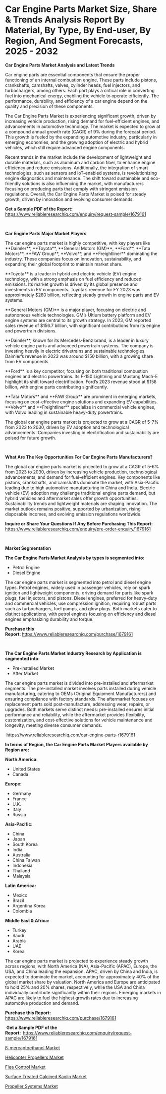 <p><h1>Car Engine Parts Market Size, Share & Trends Analysis Report By Material, By Type, By End-user, By Region, And Segment Forecasts, 2025 - 2032</h1></p><p><strong>Car Engine Parts Market Analysis and Latest Trends</strong></p>
<p><p>Car engine parts are essential components that ensure the proper functioning of an internal combustion engine. These parts include pistons, crankshafts, camshafts, valves, cylinder heads, fuel injectors, and turbochargers, among others. Each part plays a critical role in converting fuel into mechanical energy, enabling the vehicle to operate efficiently. The performance, durability, and efficiency of a car engine depend on the quality and precision of these components.</p><p>The Car Engine Parts Market is experiencing significant growth, driven by increasing vehicle production, rising demand for fuel-efficient engines, and advancements in automotive technology. The market is expected to grow at a compound annual growth rate (CAGR) of 9% during the forecast period. This growth is fueled by the expanding automotive industry, particularly in emerging economies, and the growing adoption of electric and hybrid vehicles, which still require advanced engine components.</p><p>Recent trends in the market include the development of lightweight and durable materials, such as aluminum and carbon fiber, to enhance engine efficiency and reduce emissions. Additionally, the integration of smart technologies, such as sensors and IoT-enabled systems, is revolutionizing engine diagnostics and maintenance. The shift toward sustainable and eco-friendly solutions is also influencing the market, with manufacturers focusing on producing parts that comply with stringent emission regulations. Overall, the Car Engine Parts Market is poised for steady growth, driven by innovation and evolving consumer demands.</p></p>
<p><strong>Get a Sample PDF of the Report:&nbsp;</strong> <a href="https://www.reliableresearchiq.com/enquiry/request-sample/1679161?utm_campaign=1896&utm_medium=2&utm_source=Github&utm_content=ia&utm_term=22012025&utm_id=car-engine-parts">https://www.reliableresearchiq.com/enquiry/request-sample/1679161</a></p>
<p>&nbsp;</p>
<p><strong>Car Engine Parts Major Market Players</strong></p>
<p><p>The car engine parts market is highly competitive, with key players like **Daimler**, **Toyota**, **General Motors (GM)**, **Ford**, **Tata Motors**, **FAW Group**, **Volvo**, and **Freightliner** dominating the industry. These companies focus on innovation, sustainability, and expanding their global footprint to maintain market share.</p><p>**Toyota** is a leader in hybrid and electric vehicle (EV) engine technology, with a strong emphasis on fuel efficiency and reduced emissions. Its market growth is driven by its global presence and investments in EV components. Toyota’s revenue for FY 2023 was approximately $280 billion, reflecting steady growth in engine parts and EV systems.</p><p>**General Motors (GM)** is a major player, focusing on electric and autonomous vehicle technologies. GM’s Ultium battery platform and EV engine systems are central to its growth strategy. In 2023, GM reported sales revenue of $156.7 billion, with significant contributions from its engine and powertrain divisions.</p><p>**Daimler**, known for its Mercedes-Benz brand, is a leader in luxury vehicle engine parts and advanced powertrain systems. The company is investing heavily in electric drivetrains and sustainable technologies. Daimler’s revenue in 2023 was around $150 billion, with a growing share from EV components.</p><p>**Ford** is a key competitor, focusing on both traditional combustion engines and electric powertrains. Its F-150 Lightning and Mustang Mach-E highlight its shift toward electrification. Ford’s 2023 revenue stood at $158 billion, with engine parts contributing significantly.</p><p>**Tata Motors** and **FAW Group** are prominent in emerging markets, focusing on cost-effective engine solutions and expanding EV capabilities. **Volvo** and **Freightliner** specialize in commercial vehicle engines, with Volvo leading in sustainable heavy-duty powertrains.</p><p>The global car engine parts market is projected to grow at a CAGR of 5-7% from 2023 to 2030, driven by EV adoption and technological advancements. Companies investing in electrification and sustainability are poised for future growth.</p></p>
<p>&nbsp;</p>
<p><strong>What Are The Key Opportunities For Car Engine Parts Manufacturers?</strong></p>
<p><p>The global car engine parts market is projected to grow at a CAGR of 5-6% from 2023 to 2030, driven by increasing vehicle production, technological advancements, and demand for fuel-efficient engines. Key components like pistons, crankshafts, and camshafts dominate the market, with Asia-Pacific leading due to high automotive manufacturing in China and India. Electric vehicle (EV) adoption may challenge traditional engine parts demand, but hybrid vehicles and aftermarket sales offer growth opportunities. Sustainability trends and lightweight materials are shaping innovation. The market outlook remains positive, supported by urbanization, rising disposable incomes, and evolving emission regulations worldwide.</p></p>
<p><strong>Inquire or Share Your Questions If Any Before Purchasing This Report:</strong> <a href="https://www.reliableresearchiq.com/enquiry/pre-order-enquiry/1679161?utm_campaign=1896&utm_medium=2&utm_source=Github&utm_content=ia&utm_term=22012025&utm_id=car-engine-parts">https://www.reliableresearchiq.com/enquiry/pre-order-enquiry/1679161</a></p>
<p>&nbsp;</p>
<p><strong>Market Segmentation</strong></p>
<p><strong>The Car Engine Parts Market Analysis by types is segmented into:</strong></p>
<p><ul><li>Petrol Engine</li><li>Diesel Engine</li></ul></p>
<p><p>The car engine parts market is segmented into petrol and diesel engine types. Petrol engines, widely used in passenger vehicles, rely on spark ignition and lightweight components, driving demand for parts like spark plugs, fuel injectors, and pistons. Diesel engines, preferred for heavy-duty and commercial vehicles, use compression ignition, requiring robust parts such as turbochargers, fuel pumps, and glow plugs. Both markets cater to distinct applications, with petrol engines focusing on efficiency and diesel engines emphasizing durability and torque.</p></p>
<p><strong>Purchase this Report:&nbsp;</strong><a href="https://www.reliableresearchiq.com/purchase/1679161?utm_campaign=1896&utm_medium=2&utm_source=Github&utm_content=ia&utm_term=22012025&utm_id=car-engine-parts">https://www.reliableresearchiq.com/purchase/1679161</a></p>
<p>&nbsp;</p>
<p><strong>The Car Engine Parts Market Industry Research by Application is segmented into:</strong></p>
<p><ul><li>Pre-installed Market</li><li>After Market</li></ul></p>
<p><p>The car engine parts market is divided into pre-installed and aftermarket segments. The pre-installed market involves parts installed during vehicle manufacturing, catering to OEMs (Original Equipment Manufacturers) and ensuring compliance with factory standards. The aftermarket focuses on replacement parts sold post-manufacture, addressing wear, repairs, or upgrades. Both markets serve distinct needs: pre-installed ensures initial performance and reliability, while the aftermarket provides flexibility, customization, and cost-effective solutions for vehicle maintenance and longevity, meeting diverse consumer demands.</p></p>
<p><a href="https://www.reliableresearchiq.com/car-engine-parts-r1679161?utm_campaign=1896&utm_medium=2&utm_source=Github&utm_content=ia&utm_term=22012025&utm_id=car-engine-parts">&nbsp;https://www.reliableresearchiq.com/car-engine-parts-r1679161</a></p>
<p><strong>In terms of Region, the Car Engine Parts Market Players available by Region are:</strong></p>
<p>
    <p> <strong> North America: </strong>
        <ul>
            <li>United States</li>
            <li>Canada</li>
        </ul>
        </p> 
    <p> <strong> Europe: </strong>
        <ul>
            <li>Germany</li>
            <li>France</li>
            <li>U.K.</li>
            <li>Italy</li>
            <li>Russia</li>
        </ul>
        </p> 
    <p> <strong> Asia-Pacific: </strong>
        <ul>
            <li>China</li>
            <li>Japan</li>
            <li>South Korea</li>
            <li>India</li>
            <li>Australia</li>
            <li>China Taiwan</li>
            <li>Indonesia</li>
            <li>Thailand</li>
            <li>Malaysia</li>
        </ul>
        </p> 
    <p> <strong> Latin America: </strong>
        <ul>
            <li>Mexico</li>
            <li>Brazil</li>
            <li>Argentina Korea</li>
            <li>Colombia</li>
        </ul>
        </p> 
    <p> <strong> Middle East & Africa: </strong>
        <ul>
            <li>Turkey</li>
            <li>Saudi</li>
            <li>Arabia</li>
            <li>UAE</li>
            <li>Korea</li>
        </ul>
    </p>
    </p>
<p><p>The car engine parts market is projected to experience steady growth across regions, with North America (NA), Asia-Pacific (APAC), Europe, the USA, and China leading the expansion. APAC, driven by China and India, is expected to dominate the market, accounting for approximately 40% of the global market share by valuation. North America and Europe are anticipated to hold 25% and 20% shares, respectively, while the USA and China individually contribute significantly within their regions. Emerging markets in APAC are likely to fuel the highest growth rates due to increasing automotive production and demand.</p></p>
<p><strong>Purchase this Report: </strong><a href="https://www.reliableresearchiq.com/purchase/1679161?utm_campaign=1896&utm_medium=2&utm_source=Github&utm_content=ia&utm_term=22012025&utm_id=car-engine-parts">https://www.reliableresearchiq.com/purchase/1679161</a></p>
<p>&nbsp;<strong>Get a Sample PDF of the Report:&nbsp;&nbsp;</strong><a href="https://www.reliableresearchiq.com/enquiry/request-sample/1679161?utm_campaign=1896&utm_medium=2&utm_source=Github&utm_content=ia&utm_term=22012025&utm_id=car-engine-parts">https://www.reliableresearchiq.com/enquiry/request-sample/1679161</a></p>
<p><strong></strong></p>
<p><p><a href="https://www.linkedin.com/pulse/%CE%B2-mercaptoethanol-market-trends-focusing-insight-forecast-zgqcc?utm_campaign=1896&utm_medium=2&utm_source=Github&utm_content=ia&utm_term=22012025&utm_id=car-engine-parts">β-mercaptoethanol Market</a></p><p><a href="https://github.com/schwminh2001101/Market-Research-Report-List-1/blob/main/helicopter-propellers-market.md?utm_campaign=1896&utm_medium=2&utm_source=Github&utm_content=ia&utm_term=22012025&utm_id=car-engine-parts">Helicopter Propellers Market</a></p><p><a href="https://www.linkedin.com/pulse/future-flea-control-market-expected-cagr-106-over-2025-2032-14ojf?utm_campaign=1896&utm_medium=2&utm_source=Github&utm_content=ia&utm_term=22012025&utm_id=car-engine-parts">Flea Control Market</a></p><p><a href="https://www.linkedin.com/pulse/insights-surface-treated-calcined-kaolin-market-2025-2032-0ysyc?utm_campaign=1896&utm_medium=2&utm_source=Github&utm_content=ia&utm_term=22012025&utm_id=car-engine-parts">Surface Treated Calcined Kaolin Market</a></p><p><a href="https://github.com/mcmackinj33/Market-Research-Report-List-1/blob/main/propeller-systems-market.md?utm_campaign=1896&utm_medium=2&utm_source=Github&utm_content=ia&utm_term=22012025&utm_id=car-engine-parts">Propeller Systems Market</a></p></p>